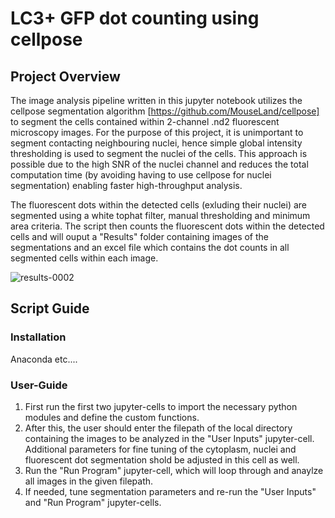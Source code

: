 # LC3+ GFP dot counting using cellpose

## Project Overview
The image analysis pipeline written in this jupyter notebook utilizes the cellpose segmentation algorithm [https://github.com/MouseLand/cellpose] to segment the cells contained within 2-channel .nd2 fluorescent microscopy images. For the purpose of this project, it is unimportant to segment contacting neighbouring nuclei, hence simple global intensity thresholding is used to segment the nuclei of the cells. This approach is possible due to the high SNR of the nuclei channel and reduces the total computation time (by avoiding having to use cellpose for nuclei segmentation) enabling faster high-throughput analysis.

The fluorescent dots within the detected cells (exluding their nuclei) are segmented using a white tophat filter, manual thresholding and minimum area criteria. The script then counts the fluorescent dots within the detected cells and will ouput a "Results" folder containing images of the segmentations and an excel file which contains the dot counts in all segmented cells within each image.

![results-0002](https://user-images.githubusercontent.com/43760657/152824338-b6514bb1-f37f-41a7-8045-54970440e927.jpeg)


## Script Guide

### Installation

Anaconda etc....

### User-Guide

1. First run the first two  jupyter-cells to import the necessary python modules and define the custom functions.
2. After this, the user should enter the filepath of the local directory containing the images to be analyzed in the "User Inputs" jupyter-cell. Additional parameters for fine tuning of the cytoplasm, nuclei and fluorescent dot segmentation shold be adjusted in this cell as well.
3. Run the "Run Program" jupyter-cell, which will loop through and anaylze all images in the given filepath.
4. If needed, tune segmentation parameters and re-run the "User Inputs" and "Run Program" jupyter-cells.
